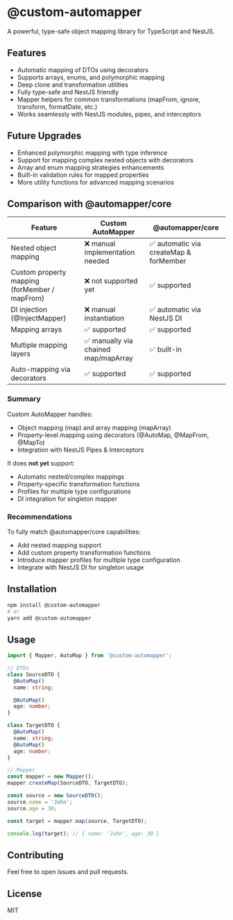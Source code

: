 # @custom-automapper

A powerful, type-safe object mapping library for TypeScript and NestJS.

## Features

- Automatic mapping of DTOs using decorators
- Supports arrays, enums, and polymorphic mapping
- Deep clone and transformation utilities
- Fully type-safe and NestJS friendly
- Mapper helpers for common transformations (mapFrom, ignore, transform, formatDate, etc.)
- Works seamlessly with NestJS modules, pipes, and interceptors

## Future Upgrades

- Enhanced polymorphic mapping with type inference
- Support for mapping complex nested objects with decorators
- Array and enum mapping strategies enhancements
- Built-in validation rules for mapped properties
- More utility functions for advanced mapping scenarios

## Comparison with @automapper/core

| Feature | Custom AutoMapper | @automapper/core |
|---------|-----------------|----------------|
| Nested object mapping | ❌ manual implementation needed | ✅ automatic via createMap & forMember |
| Custom property mapping (forMember / mapFrom) | ❌ not supported yet | ✅ supported |
| DI injection (@InjectMapper) | ❌ manual instantiation | ✅ automatic via NestJS DI |
| Mapping arrays | ✅ supported | ✅ supported |
| Multiple mapping layers | ✅ manually via chained map/mapArray | ✅ built-in |
| Auto-mapping via decorators | ✅ supported | ✅ supported |

### Summary

Custom AutoMapper handles:
- Object mapping (map) and array mapping (mapArray)
- Property-level mapping using decorators (@AutoMap, @MapFrom, @MapTo)
- Integration with NestJS Pipes & Interceptors

It does **not yet** support:
- Automatic nested/complex mappings
- Property-specific transformation functions
- Profiles for multiple type configurations
- DI integration for singleton mapper

### Recommendations

To fully match @automapper/core capabilities:
- Add nested mapping support
- Add custom property transformation functions
- Introduce mapper profiles for multiple type configuration
- Integrate with NestJS DI for singleton usage

## Installation

```bash
npm install @custom-automapper
# or
yarn add @custom-automapper
```

## Usage

```ts
import { Mapper, AutoMap } from '@custom-automapper';

// DTOs
class SourceDTO {
  @AutoMap()
  name: string;

  @AutoMap()
  age: number;
}

class TargetDTO {
  @AutoMap()
  name: string;
  @AutoMap()
  age: number;
}

// Mapper
const mapper = new Mapper();
mapper.createMap(SourceDTO, TargetDTO);

const source = new SourceDTO();
source.name = 'John';
source.age = 30;

const target = mapper.map(source, TargetDTO);

console.log(target); // { name: 'John', age: 30 }
```

## Contributing

Feel free to open issues and pull requests.

## License

MIT